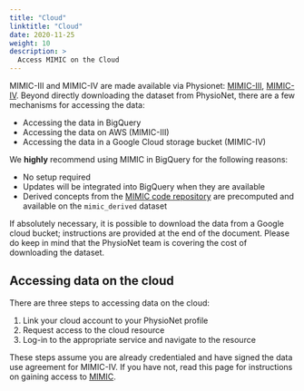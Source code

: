 ```yaml
---
title: "Cloud"
linktitle: "Cloud"
date: 2020-11-25
weight: 10
description: >
  Access MIMIC on the Cloud
---
```


MIMIC-III and MIMIC-IV are made available via Physionet: [MIMIC-III](https://physionet.org/content/mimiciii/), [MIMIC-IV](https://physionet.org/content/mimiciv/). Beyond directly downloading the dataset from PhysioNet, there are a few mechanisms for accessing the data:

* Accessing the data in BigQuery
* Accessing the data on AWS (MIMIC-III)
* Accessing the data in a Google Cloud storage bucket (MIMIC-IV)

We **highly** recommend using MIMIC in BigQuery for the following reasons:

* No setup required
* Updates will be integrated into BigQuery when they are available
* Derived concepts from the [MIMIC code repository](https://www.github.com/MIT-LCP/mimic-code) are precomputed and available on the `mimic_derived` dataset

If absolutely necessary, it is possible to download the data from a Google cloud bucket; instructions are provided at the end of the document.
Please do keep in mind that the PhysioNet team is covering the cost of downloading the dataset.

## Accessing data on the cloud

There are three steps to accessing data on the cloud:

1. Link your cloud account to your PhysioNet profile
2. Request access to the cloud resource
3. Log-in to the appropriate service and navigate to the resource

These steps assume you are already credentialed and have signed the data use agreement for MIMIC-IV.
If you have not, read this page for instructions on gaining access to [MIMIC](/docs/gettingstarted).
